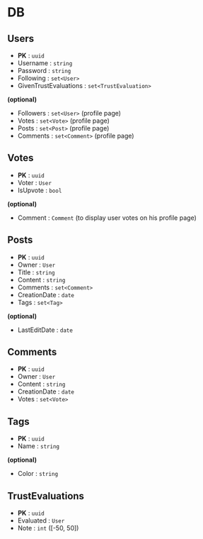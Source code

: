 # DB

## Users

- **PK** : `uuid`
- Username : `string`
- Password : `string`
- Following : `set<User>`
- GivenTrustEvaluations : `set<TrustEvaluation>`

**(optional)**

- Followers : `set<User>` (profile page)
- Votes : `set<Vote>` (profile page)
- Posts : `set<Post>` (profile page)
- Comments : `set<Comment>` (profile page)

## Votes

- **PK** : `uuid`
- Voter : `User`
- IsUpvote : `bool`

**(optional)**

- Comment : `Comment` (to display user votes on his profile page)

## Posts

- **PK** : `uuid`
- Owner : `User`
- Title : `string`
- Content : `string`
- Comments : `set<Comment>`
- CreationDate : `date`
- Tags : `set<Tag>`

**(optional)**

- LastEditDate : `date`

## Comments

- **PK** : `uuid`
- Owner : `User`
- Content : `string`
- CreationDate : `date`
- Votes : `set<Vote>`

## Tags

- **PK** : `uuid`
- Name : `string`

**(optional)**

- Color : `string`

## TrustEvaluations

- **PK** : `uuid`
- Evaluated : `User`
- Note : `int` (\[-50, 50\])
